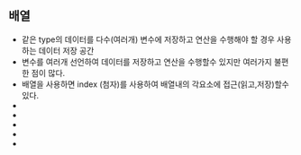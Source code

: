 ## 배열
* 같은 type의 데이터를 다수(여러개) 변수에 저장하고
연산을 수행해야 할 경우 사용하는 데이터 저장 공간
* 변수를 여러개 선언하여 데이터를 저장하고 연산을 수행할수 있지만
여러가지 불편한 점이 많다.
* 배열을 사용하면 index (첨자)를 사용하여 배열내의 각요소에 접근(읽고,저장)할수있다.
*
*
*
*
*
